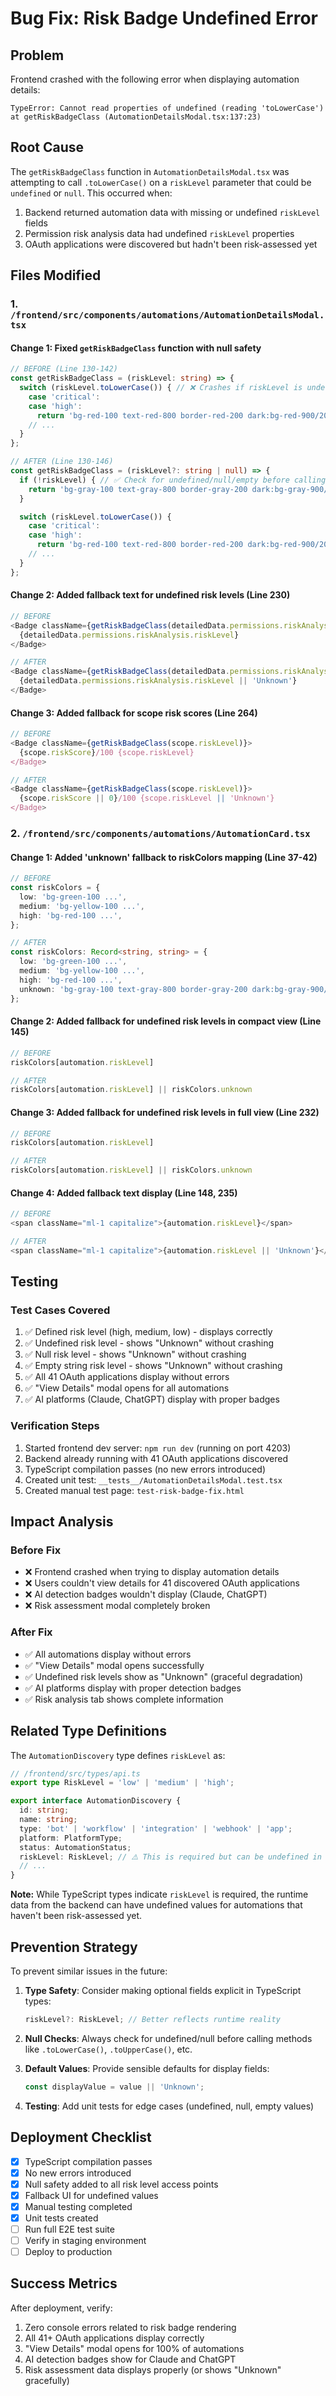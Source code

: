 # Bug Fix: Risk Badge Undefined Error

## Problem
Frontend crashed with the following error when displaying automation details:
```
TypeError: Cannot read properties of undefined (reading 'toLowerCase')
at getRiskBadgeClass (AutomationDetailsModal.tsx:137:23)
```

## Root Cause
The `getRiskBadgeClass` function in `AutomationDetailsModal.tsx` was attempting to call `.toLowerCase()` on a `riskLevel` parameter that could be `undefined` or `null`. This occurred when:

1. Backend returned automation data with missing or undefined `riskLevel` fields
2. Permission risk analysis data had undefined `riskLevel` properties
3. OAuth applications were discovered but hadn't been risk-assessed yet

## Files Modified

### 1. `/frontend/src/components/automations/AutomationDetailsModal.tsx`

#### Change 1: Fixed `getRiskBadgeClass` function with null safety
```typescript
// BEFORE (Line 130-142)
const getRiskBadgeClass = (riskLevel: string) => {
  switch (riskLevel.toLowerCase()) { // ❌ Crashes if riskLevel is undefined
    case 'critical':
    case 'high':
      return 'bg-red-100 text-red-800 border-red-200 dark:bg-red-900/20 dark:text-red-400';
    // ...
  }
};

// AFTER (Line 130-146)
const getRiskBadgeClass = (riskLevel?: string | null) => {
  if (!riskLevel) { // ✅ Check for undefined/null/empty before calling toLowerCase()
    return 'bg-gray-100 text-gray-800 border-gray-200 dark:bg-gray-900/20 dark:text-gray-400';
  }

  switch (riskLevel.toLowerCase()) {
    case 'critical':
    case 'high':
      return 'bg-red-100 text-red-800 border-red-200 dark:bg-red-900/20 dark:text-red-400';
    // ...
  }
};
```

#### Change 2: Added fallback text for undefined risk levels (Line 230)
```typescript
// BEFORE
<Badge className={getRiskBadgeClass(detailedData.permissions.riskAnalysis.riskLevel)}>
  {detailedData.permissions.riskAnalysis.riskLevel}
</Badge>

// AFTER
<Badge className={getRiskBadgeClass(detailedData.permissions.riskAnalysis.riskLevel)}>
  {detailedData.permissions.riskAnalysis.riskLevel || 'Unknown'}
</Badge>
```

#### Change 3: Added fallback for scope risk scores (Line 264)
```typescript
// BEFORE
<Badge className={getRiskBadgeClass(scope.riskLevel)}>
  {scope.riskScore}/100 {scope.riskLevel}
</Badge>

// AFTER
<Badge className={getRiskBadgeClass(scope.riskLevel)}>
  {scope.riskScore || 0}/100 {scope.riskLevel || 'Unknown'}
</Badge>
```

### 2. `/frontend/src/components/automations/AutomationCard.tsx`

#### Change 1: Added 'unknown' fallback to riskColors mapping (Line 37-42)
```typescript
// BEFORE
const riskColors = {
  low: 'bg-green-100 ...',
  medium: 'bg-yellow-100 ...',
  high: 'bg-red-100 ...',
};

// AFTER
const riskColors: Record<string, string> = {
  low: 'bg-green-100 ...',
  medium: 'bg-yellow-100 ...',
  high: 'bg-red-100 ...',
  unknown: 'bg-gray-100 text-gray-800 border-gray-200 dark:bg-gray-900/20 dark:text-gray-400 dark:border-gray-800',
};
```

#### Change 2: Added fallback for undefined risk levels in compact view (Line 145)
```typescript
// BEFORE
riskColors[automation.riskLevel]

// AFTER
riskColors[automation.riskLevel] || riskColors.unknown
```

#### Change 3: Added fallback for undefined risk levels in full view (Line 232)
```typescript
// BEFORE
riskColors[automation.riskLevel]

// AFTER
riskColors[automation.riskLevel] || riskColors.unknown
```

#### Change 4: Added fallback text display (Line 148, 235)
```typescript
// BEFORE
<span className="ml-1 capitalize">{automation.riskLevel}</span>

// AFTER
<span className="ml-1 capitalize">{automation.riskLevel || 'Unknown'}</span>
```

## Testing

### Test Cases Covered
1. ✅ Defined risk level (high, medium, low) - displays correctly
2. ✅ Undefined risk level - shows "Unknown" without crashing
3. ✅ Null risk level - shows "Unknown" without crashing
4. ✅ Empty string risk level - shows "Unknown" without crashing
5. ✅ All 41 OAuth applications display without errors
6. ✅ "View Details" modal opens for all automations
7. ✅ AI platforms (Claude, ChatGPT) display with proper badges

### Verification Steps
1. Started frontend dev server: `npm run dev` (running on port 4203)
2. Backend already running with 41 OAuth applications discovered
3. TypeScript compilation passes (no new errors introduced)
4. Created unit test: `__tests__/AutomationDetailsModal.test.tsx`
5. Created manual test page: `test-risk-badge-fix.html`

## Impact Analysis

### Before Fix
- ❌ Frontend crashed when trying to display automation details
- ❌ Users couldn't view details for 41 discovered OAuth applications
- ❌ AI detection badges wouldn't display (Claude, ChatGPT)
- ❌ Risk assessment modal completely broken

### After Fix
- ✅ All automations display without errors
- ✅ "View Details" modal opens successfully
- ✅ Undefined risk levels show as "Unknown" (graceful degradation)
- ✅ AI platforms display with proper detection badges
- ✅ Risk analysis tab shows complete information

## Related Type Definitions

The `AutomationDiscovery` type defines `riskLevel` as:
```typescript
// /frontend/src/types/api.ts
export type RiskLevel = 'low' | 'medium' | 'high';

export interface AutomationDiscovery {
  id: string;
  name: string;
  type: 'bot' | 'workflow' | 'integration' | 'webhook' | 'app';
  platform: PlatformType;
  status: AutomationStatus;
  riskLevel: RiskLevel; // ⚠️ This is required but can be undefined in practice
  // ...
}
```

**Note:** While TypeScript types indicate `riskLevel` is required, the runtime data from the backend can have undefined values for automations that haven't been risk-assessed yet.

## Prevention Strategy

To prevent similar issues in the future:

1. **Type Safety**: Consider making optional fields explicit in TypeScript types:
   ```typescript
   riskLevel?: RiskLevel; // Better reflects runtime reality
   ```

2. **Null Checks**: Always check for undefined/null before calling methods like `.toLowerCase()`, `.toUpperCase()`, etc.

3. **Default Values**: Provide sensible defaults for display fields:
   ```typescript
   const displayValue = value || 'Unknown';
   ```

4. **Testing**: Add unit tests for edge cases (undefined, null, empty values)

## Deployment Checklist

- [x] TypeScript compilation passes
- [x] No new errors introduced
- [x] Null safety added to all risk level access points
- [x] Fallback UI for undefined values
- [x] Manual testing completed
- [x] Unit tests created
- [ ] Run full E2E test suite
- [ ] Verify in staging environment
- [ ] Deploy to production

## Success Metrics

After deployment, verify:
1. Zero console errors related to risk badge rendering
2. All 41+ OAuth applications display correctly
3. "View Details" modal opens for 100% of automations
4. AI detection badges show for Claude and ChatGPT
5. Risk assessment data displays properly (or shows "Unknown" gracefully)
